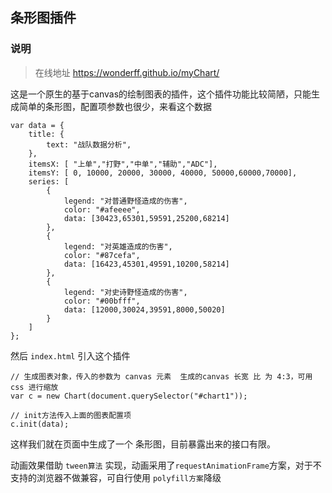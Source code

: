 ## 条形图插件

### 说明

> 在线地址 <https://wonderff.github.io/myChart/>

这是一个原生的基于canvas的绘制图表的插件，这个插件功能比较简陋，只能生成简单的条形图，配置项参数也很少，来看这个数据

	var data = {
		title: {
			text: "战队数据分析",
		},
		itemsX: [ "上单","打野","中单","辅助","ADC"],
		itemsY: [ 0, 10000, 20000, 30000, 40000, 50000,60000,70000],
		series: [
			{
				legend: "对普通野怪造成的伤害",
				color: "#afeeee",
				data: [30423,65301,59591,25200,68214]
			},
			{
				legend: "对英雄造成的伤害",
				color: "#87cefa",
				data: [16423,45301,49591,10200,58214]
			},
			{
				legend: "对史诗野怪造成的伤害",
				color: "#00bfff",
				data: [12000,30024,39591,8000,50020]
			}
		]
	};
		
然后 `index.html` 引入这个插件
	
	// 生成图表对象，传入的参数为 canvas 元素  生成的canvas 长宽 比 为 4:3，可用 css 进行缩放
	var c = new Chart(document.querySelector("#chart1"));
	
	// init方法传入上面的图表配置项
	c.init(data);
	
这样我们就在页面中生成了一个 条形图，目前暴露出来的接口有限。

动画效果借助 `tween算法` 实现，动画采用了`requestAnimationFrame`方案，对于不支持的浏览器不做兼容，可自行使用 `polyfill方案`降级



